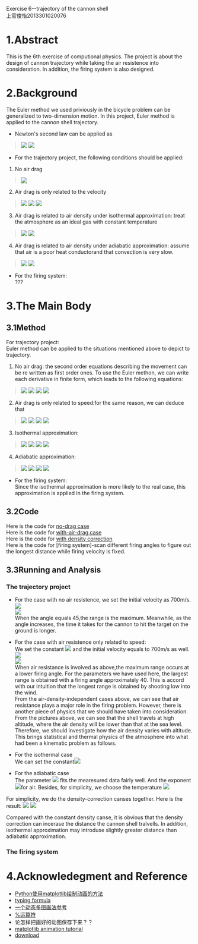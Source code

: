 Exercise 6--trajectory of the cannon shell  
上官俊怡2013301020076
# 1.Abstract  
This is the 6th exercise of computional physics. The project is about the design of cannon trajectory while taking the air resistence into consideration. In addition, the firing system is also designed.  
# 2.Background
The Euler method we used priviously in the bicycle problem can be generalized to two-dimension motion. In this project, Euler method is applied to the cannon shell trajectory.
- Newton's second law can be applied as   
> <img src="http://chart.googleapis.com/chart?cht=tx&chl=%5Cfrac%7Bd%5E%7B2%7Dx%7D%7Bdt_%7B2%7D%7D%3Da_%7Bx%7D%3D%5Cfrac%7BF_%7Bx%7D%7D%7Bm%7D%3D%5Cfrac%7BF_%7Bdrag%2Cx%7D%7D%7Bm%7D" style="border:none;" />  
> <img src="http://chart.googleapis.com/chart?cht=tx&chl=%5Cfrac%7Bd%5E%7B2%7Dy%7D%7Bdt_%7B2%7D%7D%3Da_%7By%7D%3D%5Cfrac%7BF_%7By%7D%7D%7Bm%7D%3D-g%2B%5Cfrac%7BF_%7Bdrag%2Cy%7D%7D%7Bm%7D" style="border:none;" />  

- For the trajectory project, the following conditions should be  applied:   

1. No air drag    
> <img src="http://chart.googleapis.com/chart?cht=tx&chl=F_%7Bdrag%2Cx%7D%3DF_%7Bdrag%2Cy%7D%3D0" style="border:none;" />  

2. Air drag is only related to the velocity     
> <img src="http://chart.googleapis.com/chart?cht=tx&chl=%5Cfrac%7BF_%7Bdrag%7D%7D%7Bm%7D%3D-Bv%5E%7B2%7D" style="border:none;" />  
> <img src="http://chart.googleapis.com/chart?cht=tx&chl=F_%7Bdrag%2Cx%7D%3D-mBvv_%7Bx%7D" style="border:none;" />  
> <img src="http://chart.googleapis.com/chart?cht=tx&chl=F_%7Bdrag%2Cy%7D%3D-mBvv_%7By%7D" style="border:none;" />  

3. Air drag is related to air density under isothermal approximation: treat the atmosphere as an ideal gas with constant temperature  
> <img src="http://chart.googleapis.com/chart?cht=tx&chl=F_%7Bdrag%7D%3D-%5Cfrac%7B%5Crho%20%7D%7B%5Crho%20_%7B0%7D%7DmBv%5E%7B2%7D" style="border:none;" />  
> <img src="http://chart.googleapis.com/chart?cht=tx&chl=%5Crho%20%3D%5Crho_%7B0%7De%5E%7B-mgy%2Fk_%7BB%7DT%7D%3D%20%5Crho_%7B0%7De%5E%7B-y%2Fy_%7B0%7D%7D" style="border:none;" />  

4. Air drag is related to air density under adiabatic approximation: assume that air is a poor heat conductorand that convection is very slow.  
> <img src="http://chart.googleapis.com/chart?cht=tx&chl=F_%7Bdrag%7D%3D-%5Cfrac%7B%5Crho%20%7D%7B%5Crho%20_%7B0%7D%7DmBv%5E%7B2%7D" style="border:none;" />  
> <img src="http://chart.googleapis.com/chart?cht=tx&chl=%5Crho%20%3D%5Crho_%7B0%7D(1-%5Cfrac%7Bay%7D%7BT_%7B0%7D%7D)%5E%7B%5Calpha%20%7D" style="border:none;" />

- For the firing system:  
 ???      

# 3.The Main Body    
## 3.1Method  
For trajectory project:  
Euler method can be applied to the situations mentioned above to depict to trajectory.  

1. No air drag: the second order equations describing the movement can be re written as first order ones. To use the Euler methon, we can write each derivative in finite form, which leads to the following equations:  
> <img src="http://chart.googleapis.com/chart?cht=tx&chl=x_%7Bi%2B1%7D%3Dx_%7Bi%7D%2Bv_%7Bx%2Ci%7D%5CDelta%20t" style="border:none;" />  
> <img src="http://chart.googleapis.com/chart?cht=tx&chl=v_%7Bx%2Ci%2B1%7D%3Dv_%7Bx%2Ci%7D" style="border:none;" />  
> <img src="http://chart.googleapis.com/chart?cht=tx&chl=y_%7Bi%2B1%7D%3Dy_%7Bi%7D%2Bv_%7By%2Ci%7D%5CDelta%20t" style="border:none;" />  
> <img src="http://chart.googleapis.com/chart?cht=tx&chl=v_%7By%2Ci%2B1%7D%3Dv_%7By%2Ci%7D-g%5CDelta%20t" style="border:none;" />  

2. Air drag is only related to speed:for the same reason, we can deduce that  
> <img src="http://chart.googleapis.com/chart?cht=tx&chl=x_%7Bi%2B1%7D%3Dx_%7Bi%7D%2Bv_%7Bx%2Ci%7D%5CDelta%20t" style="border:none;" />  
> <img src="http://chart.googleapis.com/chart?cht=tx&chl=v_%7Bx%2Ci%2B1%7D%3Dv_%7Bx%2Ci%7D-Bvv_%7Bx%2Ci%7D%5CDelta%20t" style="border:none;" />  
> <img src="http://chart.googleapis.com/chart?cht=tx&chl=y_%7Bi%2B1%7D%3Dy_%7Bi%7D%2Bv_%7By%2Ci%7D%5CDelta%20t" style="border:none;" />  
> <img src="http://chart.googleapis.com/chart?cht=tx&chl=v_%7By%2Ci%2B1%7D%3Dv_%7By%2Ci%7D-g%5CDelta%20t-Bvv_%7By%2Ci%7D%5CDelta%20t" style="border:none;" />  

3. Isothermal approximation:  
> <img src="http://chart.googleapis.com/chart?cht=tx&chl=x_%7Bi%2B1%7D%3Dx_%7Bi%7D%2Bv_%7Bx%2Ci%7D%5CDelta%20t" style="border:none;" />  
> <img src="http://chart.googleapis.com/chart?cht=tx&chl=v_%7Bx%2Ci%2B1%7D%3Dv_%7Bx%2Ci%7D-Be%5E%7B-y_%7Bi%7D%2Fy_%7B0%7D%7Dvv_%7Bx%2Ci%7D%5CDelta%20t" style="border:none;" />  
> <img src="http://chart.googleapis.com/chart?cht=tx&chl=y_%7Bi%2B1%7D%3Dy_%7Bi%7D%2Bv_%7By%2Ci%7D%5CDelta%20t" style="border:none;" />  
> <img src="http://chart.googleapis.com/chart?cht=tx&chl=v_%7By%2Ci%2B1%7D%3Dv_%7By%2Ci%7D-g%5CDelta%20t-Be%5E%7B-y_%7Bi%7D%2Fy_%7B0%7D%7Dvv_%7By%2Ci%7D%5CDelta%20t" style="border:none;" />  

4. Adiabatic approximation:  
> <img src="http://chart.googleapis.com/chart?cht=tx&chl=x_%7Bi%2B1%7D%3Dx_%7Bi%7D%2Bv_%7Bx%2Ci%7D%5CDelta%20t" style="border:none;" />  
> <img src="http://chart.googleapis.com/chart?cht=tx&chl=v_%7Bx%2Ci%2B1%7D%3Dv_%7Bx%2Ci%7D-B(1-%5Cfrac%7Bay_%7Bi%7D%7D%7BT_%7B0%7D%7D)%5E%7B%5Calpha%20%7Dvv_%7Bx%2Ci%7D%5CDelta%20t" style="border:none;" />  
> <img src="http://chart.googleapis.com/chart?cht=tx&chl=y_%7Bi%2B1%7D%3Dy_%7Bi%7D%2Bv_%7By%2Ci%7D%5CDelta%20t" style="border:none;" />  
> <img src="http://chart.googleapis.com/chart?cht=tx&chl=v_%7By%2Ci%2B1%7D%3Dv_%7By%2Ci%7D-g%5CDelta%20t-B(1-%5Cfrac%7Bay_%7Bi%7D%7D%7BT_%7B0%7D%7D)%5E%7B%5Calpha%20%7Dvv_%7By%2Ci%7D%5CDelta%20t" style="border:none;" />  

- For the firing system:  
Since the isothermal approximation is more likely to the real case, this approximation is applied in the firing system.  

## 3.2Code  
Here is the code for [no-drag case](https://github.com/JunyiShangguan/computationalphysics_N2013301020076/blob/master/ex6_ch2.9/trajectory1.py)  
Here is the code for [with-air-drag case](https://github.com/JunyiShangguan/computationalphysics_N2013301020076/blob/master/ex6_ch2.9/trajectory2.py)  
Here is the code for [with density correction](https://github.com/JunyiShangguan/computationalphysics_N2013301020076/blob/master/ex6_ch2.9/trajectory3_density.py)  
Here is the code for [firing system]-scan different firing angles to figure out the longest distance while firing velocity is fixed. 
## 3.3Running and Analysis  
### The trajectory project  
- For the case with no air resistence, we set the initial velocity as 700m/s.
![](https://github.com/JunyiShangguan/computationalphysics_N2013301020076/blob/master/ex6_ch2.9/no_drag.png)  
![](https://github.com/JunyiShangguan/computationalphysics_N2013301020076/blob/master/ex6_ch2.9/table1-nodrag.PNG)  
When the angle equals 45,the range is the maximum. Meanwhile, as the angle increases, the time it takes for the cannon to hit the target on the ground is longer.

- For the case with air resistence only related to speed:  
We set the constant <img src="http://chart.googleapis.com/chart?cht=tx&chl=B%3D4%5Ctimes%2010%5E%7B-5%7D%2Fm" style="border:none;" /> and the initial velocity equals to 700m/s as well.  
![](https://github.com/JunyiShangguan/computationalphysics_N2013301020076/blob/master/ex6_ch2.9/withdrag.png)  
![](https://github.com/JunyiShangguan/computationalphysics_N2013301020076/blob/master/ex6_ch2.9/table2-airdrag.PNG)  
When air resistance is involved as above,the maximum range occurs at a lower firing angle. For the parameters we have used here, the largest range is obtained with a firing angle approximately 40. This is accord with our intuition that the longest range is obtained by shooting low into the wind.  
From the air-density-independent cases above, we can see that air resistance plays a major role in the firing problem. However, there is another piece of physics that we should have taken into consideration. From the pictures above, we can see that the shell travels at high altitude, where the air density will be lower than that at the sea level. Therefore, we should investigate how the air density varies with altitude. This brings statistical and thermal physics of the atmosphere into what had been a kinematic problem as follows.  
- For the isothermal case  
We can set the constant<img src="http://chart.googleapis.com/chart?cht=tx&chl=y_%7B0%7D%3Dk_%7BB%7DT%2Fmg%5Capprox%201.0%5Ctimes%2010%5E%7B4%7Dm" style="border:none;" />  

- For the adiabatic case   
The parameter <img src="http://chart.googleapis.com/chart?cht=tx&chl=a%5Capprox%206.5%5Ctimes%2010%5E%7B-3%7DK%2Fm" style="border:none;" /> fits the mearesured data fairly well. And the exponent <img src="http://chart.googleapis.com/chart?cht=tx&chl=%5Calpha%20%5Capprox%202.5" style="border:none;" />for air. Besides, for simplicity, we choose the temperature <img src="http://chart.googleapis.com/chart?cht=tx&chl=T_%7B0%7D%3D300K" style="border:none;" />

For simplicity, we do the density-correction canses together. Here is the result:
![](https://github.com/JunyiShangguan/computationalphysics_N2013301020076/blob/master/ex6_ch2.9/density_correct.png)
![](https://github.com/JunyiShangguan/computationalphysics_N2013301020076/blob/master/ex6_ch2.9/table3-DensityCorrection.PNG)

Compared with the constant density canse, it is obvious that the density correction can incerase the distance the cannon shell tralvells. In addition, isothermal approximation may introduse slightly greater distance than adiabatic approximation.

### The firing system  
 
# 4.Acknowledegment and Reference  
- [Python使用matplotlib绘制动画的方法](http://www.jb51.net/article/66441.htm)
- [typing formula](http://www.ruanyifeng.com/webapp/formula.html)
- [一个动态多图画法参考](http://www.tuicool.com/articles/iMN7veq)
- [%运算符](http://developer.51cto.com/art/201003/189039.htm)
- 论怎样把画好的动图保存下来？？
- [matplotlib animation tutorial](http://jakevdp.github.io/blog/2012/08/18/matplotlib-animation-tutorial/)
- [download](http://deidara.blog.51cto.com/400447/88965/)

